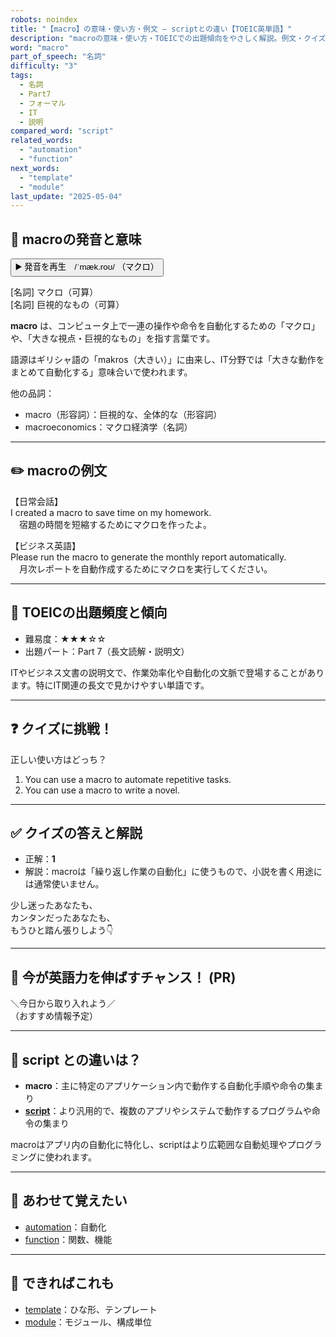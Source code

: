 ```yaml
---
robots: noindex
title: "【macro】の意味・使い方・例文 ― scriptとの違い【TOEIC英単語】"
description: "macroの意味・使い方・TOEICでの出題傾向をやさしく解説。例文・クイズ付きでscriptとの違いもわかりやすく学べます。"
word: "macro"
part_of_speech: "名詞"
difficulty: "3"
tags:
  - 名詞
  - Part7
  - フォーマル
  - IT
  - 説明
compared_word: "script"
related_words:
  - "automation"
  - "function"
next_words:
  - "template"
  - "module"
last_update: "2025-05-04"
---
```


## 🔰 macroの発音と意味

<button class="play-audio" onclick="playTTS('macro')">
  <span class="play-audio-main">
    ▶️ 発音を再生　/ˈmæk.roʊ/
  </span>
  <span class="play-audio-sub">
    （マクロ）
  </span>
</button>

[名詞] マクロ（可算）  
[名詞] 巨視的なもの（可算）

**macro** は、コンピュータ上で一連の操作や命令を自動化するための「マクロ」や、「大きな視点・巨視的なもの」を指す言葉です。

語源はギリシャ語の「makros（大きい）」に由来し、IT分野では「大きな動作をまとめて自動化する」意味合いで使われます。

他の品詞：  
- macro（形容詞）：巨視的な、全体的な（形容詞）
- macroeconomics：マクロ経済学（名詞）

---

## ✏️ macroの例文

【日常会話】  
I created a macro to save time on my homework.  
　宿題の時間を短縮するためにマクロを作ったよ。

【ビジネス英語】  
Please run the macro to generate the monthly report automatically.  
　月次レポートを自動作成するためにマクロを実行してください。

---

## 🎯 TOEICの出題頻度と傾向

- 難易度：★★★☆☆
- 出題パート：Part 7（長文読解・説明文）

ITやビジネス文書の説明文で、作業効率化や自動化の文脈で登場することがあります。特にIT関連の長文で見かけやすい単語です。

---

## ❓ クイズに挑戦！

正しい使い方はどっち？

1. You can use a macro to automate repetitive tasks.  
2. You can use a macro to write a novel.

---

## ✅ クイズの答えと解説

- 正解：**1**
- 解説：macroは「繰り返し作業の自動化」に使うもので、小説を書く用途には通常使いません。

少し迷ったあなたも、  
カンタンだったあなたも、  
もうひと踏ん張りしよう👇️

---

## 🚀 今が英語力を伸ばすチャンス！ (PR)

<div class="info-center">
＼今日から取り入れよう／<br>  
（おすすめ情報予定）
</div>

---

## 🤔  script との違いは？

- **macro**：主に特定のアプリケーション内で動作する自動化手順や命令の集まり
- **[script](/word/script)**：より汎用的で、複数のアプリやシステムで動作するプログラムや命令の集まり

macroはアプリ内の自動化に特化し、scriptはより広範囲な自動処理やプログラミングに使われます。

---

## 🧩 あわせて覚えたい

- [automation](/word/automation)：自動化
- [function](/word/function)：関数、機能

---

## 📖 できればこれも

- [template](/word/template)：ひな形、テンプレート
- [module](/word/module)：モジュール、構成単位

<!-- cvid: aid04_bid21 -->
